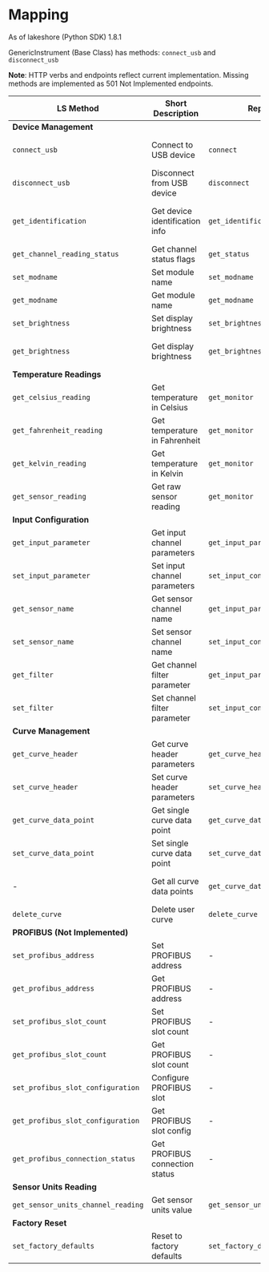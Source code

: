 # Mapping

As of lakeshore (Python SDK) 1.8.1

GenericInstrument (Base Class) has methods: `connect_usb` and `disconnect_usb`

**Note**: HTTP verbs and endpoints reflect current implementation. Missing methods are implemented as 501 Not Implemented endpoints.

| LS Method                          | Short Description              | Repo Method                        | Endpoint                                         | Note                                          |
| ---------------------------------- | ------------------------------ | ---------------------------------- | ------------------------------------------------ | --------------------------------------------- |
| **Device Management**              |
| `connect_usb`                      | Connect to USB device          | `connect`                          | `POST /api/v1/device/connect`                    | From GenericInstrument base class             |
| `disconnect_usb`                   | Disconnect from USB device     | `disconnect`                       | `POST /api/v1/device/disconnect`                 | From GenericInstrument base class             |
| `get_identification`               | Get device identification info | `get_identification`               | `GET /api/v1/device/identification`              | Returns manufacturer, model, serial, firmware |
| `get_channel_reading_status`       | Get channel status flags       | `get_status`                       | `GET /api/v1/device/status/{channel}`            | Returns bit status dictionary                 |
| `set_modname`                      | Set module name                | `set_modname`                      | `PUT /api/v1/device/module-name`                 | Names the module                              |
| `get_modname`                      | Get module name                | `get_modname`                      | `GET /api/v1/device/module-name`                 | Returns module name                           |
| `set_brightness`                   | Set display brightness         | `set_brightness`                   | `PUT /api/v1/device/brightness`                  | 0-100 percent                                 |
| `get_brightness`                   | Get display brightness         | `get_brightness`                   | `GET /api/v1/device/brightness`                  | Returns brightness level (0-100)              |
| **Temperature Readings**           |
| `get_celsius_reading`              | Get temperature in Celsius     | `get_monitor`                      | `GET /api/v1/reading/monitor/{channel}`          | Part of monitor response                      |
| `get_fahrenheit_reading`           | Get temperature in Fahrenheit  | `get_monitor`                      | `GET /api/v1/reading/monitor/{channel}`          | Part of monitor response                      |
| `get_kelvin_reading`               | Get temperature in Kelvin      | `get_monitor`                      | `GET /api/v1/reading/monitor/{channel}`          | Part of monitor response                      |
| `get_sensor_reading`               | Get raw sensor reading         | `get_monitor`                      | `GET /api/v1/reading/monitor/{channel}`          | Part of monitor response                      |
| **Input Configuration**            |
| `get_input_parameter`              | Get input channel parameters   | `get_input_parameter`              | `GET /api/v1/reading/input/{channel}`            | Returns InputParameter object                 |
| `set_input_parameter`              | Set input channel parameters   | `set_input_config`                 | `PUT /api/v1/reading/input/{channel}`            | Accepts InputParameter object                 |
| `get_sensor_name`                  | Get sensor channel name        | `get_input_parameter`              | `GET /api/v1/reading/input/{channel}`            | Included in InputParameter response           |
| `set_sensor_name`                  | Set sensor channel name        | `set_input_config`                 | `PUT /api/v1/reading/input/{channel}`            | Part of InputParameter                        |
| `get_filter`                       | Get channel filter parameter   | `get_input_parameter`              | `GET /api/v1/reading/input/{channel}`            | Included in InputParameter response           |
| `set_filter`                       | Set channel filter parameter   | `set_input_config`                 | `PUT /api/v1/reading/input/{channel}`            | Part of InputParameter                        |
| **Curve Management**               |
| `get_curve_header`                 | Get curve header parameters    | `get_curve_header`                 | `GET /api/v1/curve/{channel}/header`             | Returns CurveHeader object                    |
| `set_curve_header`                 | Set curve header parameters    | `set_curve_header`                 | `PUT /api/v1/curve/{channel}/header`             | Accepts CurveHeader object                    |
| `get_curve_data_point`             | Get single curve data point    | `get_curve_data_point`             | `GET /api/v1/curve/{channel}/data-point/{index}` | Returns CurveDataPoint                        |
| `set_curve_data_point`             | Set single curve data point    | `set_curve_data_point`             | `PUT /api/v1/curve/{channel}/data-point/{index}` | Accepts CurveDataPoint                        |
| -                                  | Get all curve data points      | `get_curve_data_points`            | `GET /api/v1/curve/{channel}/data-points`        | Custom endpoint returning all 200 points      |
| `delete_curve`                     | Delete user curve              | `delete_curve`                     | `DELETE /api/v1/curve/{channel}`                 | Returns 501 Not Implemented                   |
| **PROFIBUS (Not Implemented)**     |
| `set_profibus_address`             | Set PROFIBUS address           | -                                  | -                                                | Not implemented                               |
| `get_profibus_address`             | Get PROFIBUS address           | -                                  | -                                                | Not implemented                               |
| `set_profibus_slot_count`          | Set PROFIBUS slot count        | -                                  | -                                                | Not implemented                               |
| `get_profibus_slot_count`          | Get PROFIBUS slot count        | -                                  | -                                                | Not implemented                               |
| `set_profibus_slot_configuration`  | Configure PROFIBUS slot        | -                                  | -                                                | Not implemented                               |
| `get_profibus_slot_configuration`  | Get PROFIBUS slot config       | -                                  | -                                                | Not implemented                               |
| `get_profibus_connection_status`   | Get PROFIBUS connection status | -                                  | -                                                | Not implemented                               |
| **Sensor Units Reading**           |
| `get_sensor_units_channel_reading` | Get sensor units value         | `get_sensor_units_channel_reading` | `GET /api/v1/reading/sensor-units/{channel}`     | Returns 501 Not Implemented                   |
| **Factory Reset**                  |
| `set_factory_defaults`             | Reset to factory defaults      | `set_factory_defaults`             | `DELETE /api/v1/device/factory-defaults`         | Returns 501 Not Implemented                   |
